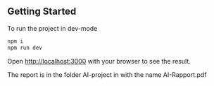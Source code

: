
## Getting Started

To run the project in dev-mode

```bash
npm i
npm run dev
```

Open [http://localhost:3000](http://localhost:3000) with your browser to see the result.


The report is in the folder AI-project in with the name AI-Rapport.pdf